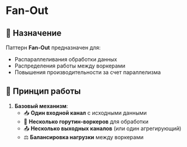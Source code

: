 # Fan-Out

## 📌 Назначение
Паттерн **Fan-Out** предназначен для:
- Распараллеливания обработки данных
- Распределения работы между воркерами
- Повышения производительности за счет параллелизма

## 🔧 Принцип работы
1. **Базовый механизм**:
    - 📥 **Один входной канал** с исходными данными
    - 🔄 **Несколько горутин-воркеров** для обработки
    - 📤 **Несколько выходных каналов** (или один агрегирующий)
    - ⚖️ **Балансировка нагрузки** между воркерами